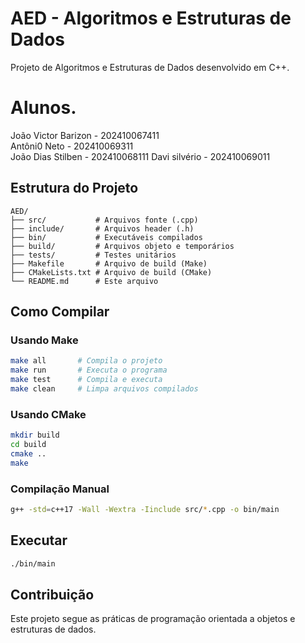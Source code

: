 ﻿# AED - Algoritmos e Estruturas de Dados

Projeto de Algoritmos e Estruturas de Dados desenvolvido em C++.



# Alunos.

João Victor Barizon - 202410067411  
Antôni0 Neto - 202410069311  
João Dias Stilben - 202410068111
Davi silvério - 202410069011


## Estrutura do Projeto

```
AED/
├── src/           # Arquivos fonte (.cpp)
├── include/       # Arquivos header (.h)
├── bin/           # Executáveis compilados
├── build/         # Arquivos objeto e temporários
├── tests/         # Testes unitários
├── Makefile       # Arquivo de build (Make)
├── CMakeLists.txt # Arquivo de build (CMake)
└── README.md      # Este arquivo
```

## Como Compilar

### Usando Make
```bash
make all       # Compila o projeto
make run       # Executa o programa
make test      # Compila e executa
make clean     # Limpa arquivos compilados
```

### Usando CMake
```bash
mkdir build
cd build
cmake ..
make
```

### Compilação Manual
```bash
g++ -std=c++17 -Wall -Wextra -Iinclude src/*.cpp -o bin/main
```

## Executar
```bash
./bin/main
```

## Contribuição
Este projeto segue as práticas de programação orientada a objetos e estruturas de dados.
